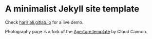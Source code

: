 # A minimalist Jekyll site template

Check [haririali.gitlab.io](https://haririali.gitlab.io) for a live demo.

Photography page is a fork of the [Aperture template](https://github.com/CloudCannon/aperture-jekyll-template) by Cloud Cannon.
